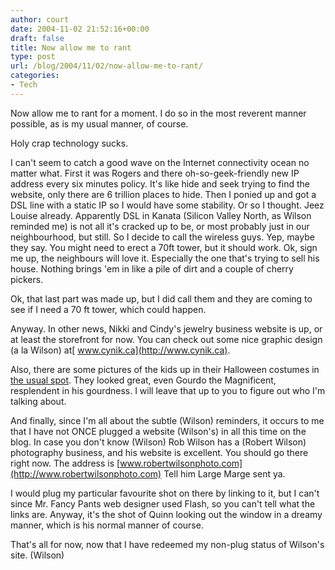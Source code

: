 ```yaml
---
author: court
date: 2004-11-02 21:52:16+00:00
draft: false
title: Now allow me to rant
type: post
url: /blog/2004/11/02/now-allow-me-to-rant/
categories:
- Tech
---
```


Now allow me to rant for a moment.  I do so in the most reverent manner possible, as is my usual manner, of course.

Holy crap technology sucks.

I can't seem to catch a good wave on the Internet connectivity ocean no matter what.  First it was Rogers and there oh-so-geek-friendly new IP address every six minutes policy.  It's like hide and seek trying to find the website, only there are 6 trillion places to hide.  Then I ponied up and got a DSL line with a static IP so I would have some stability.  Or so I thought.  Jeez Louise already.  Apparently DSL in Kanata (Silicon Valley North, as Wilson reminded me) is not all it's cracked up to be, or most probably just in our neighbourhood, but still.  So I decide to call the wireless guys.  Yep, maybe they say.  You might need to erect a 70ft tower, but it should work.  Ok, sign me up, the neighbours will love it.  Especially the one that's trying to sell his house.  Nothing brings 'em in like a pile of dirt and a couple of cherry pickers.

Ok, that last part was made up, but I did call them and they are coming to see if I need a 70 ft tower, which could happen.

Anyway.  In other news, Nikki and Cindy's jewelry business website is up, or at least the storefront for now.  You can check out some nice graphic design (a la Wilson)  at[ www.cynik.ca](http://www.cynik.ca).

Also, there are some pictures of the kids up in their Halloween costumes in [the usual spot](http://www.vallentyne.com/family).  They looked great, even Gourdo the Magnificent, resplendent in his gourdness.  I will leave that up to you to figure out who I'm talking about.

And finally, since I'm all about the subtle (Wilson) reminders, it occurs to me that I have not ONCE plugged a website (Wilson's) in all this time on the blog.  In case you don't know (Wilson) Rob Wilson has a (Robert Wilson) photography business, and his website is excellent.  You should go there right now.  The address is [www.robertwilsonphoto.com](http://www.robertwilsonphoto.com)  Tell him Large Marge sent ya.

I would plug my particular favourite shot on there by linking to it, but I can't since Mr. Fancy Pants web designer used Flash, so you can't tell what the links are.  Anyway, it's the shot of Quinn looking out the window in a dreamy manner, which is his normal manner of course.

That's all for now, now that I have redeemed my non-plug status of Wilson's site.  (Wilson)
